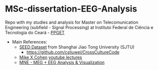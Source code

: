 # MSc-dissertation-EEG-Analysis
Repo with my studies and analysis for Master on Telecomunication Engineering (subfield - Signal Processing) at Instituto Federal de Ciência e Tecnologia do Ceará - [PPGET](https://ifce.edu.br/fortaleza/ppget-1/pagina-inicial)

* Main References:
  * [SEED Dataset](https://bcmi.sjtu.edu.cn/home/seed/) from Shanghai Jiao Tong University (SJTU)
    * https://github.com/csliuwei/CrossCultureCode
  * [Mike X Cohen](https://github.com/mikexcohen) [youtube lectures](https://www.youtube.com/channel/UCUR_LsXk7IYyueSnXcNextQ/playlists?view=50&sort=dd&shelf_id=1)
  * [MNE - MEG + EEG Analysis & Visualization](https://github.com/mne-tools/mne-python)
